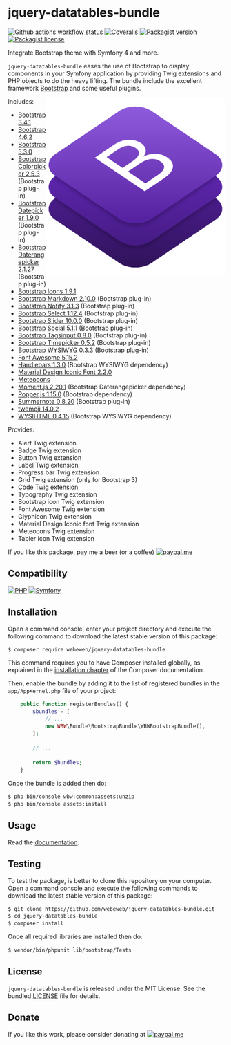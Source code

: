 jquery-datatables-bundle
========================

[![Github actions workflow status](https://img.shields.io/github/actions/workflow/status/webeweb/jquery-datatables-bundle/build.yml?style=for-the-badge&color2088FF&logo=github)](https://github.com/webeweb/jquery-datatables-bundle/actions)
[![Coveralls](https://img.shields.io/coveralls/github/webeweb/jquery-datatables-bundle/master.svg?style=for-the-badge&color=3F5767&logo=coveralls)](https://coveralls.io/github/webeweb/jquery-datatables-bundle?branch=master)
[![Packagist version](https://img.shields.io/packagist/v/webeweb/jquery-datatables-bundle.svg?style=for-the-badge&color=F28D1A&logo=packagist)](https://packagist.org/packages/webeweb/jquery-datatables-bundle)
[![Packagist license](https://img.shields.io/packagist/l/webeweb/jquery-datatables-bundle.svg?style=for-the-badge&colorF28D1A&logo=data:image/svg+xml;base64,PHN2ZyB4bWxucz0iaHR0cDovL3d3dy53My5vcmcvMjAwMC9zdmciIGZpbGw9Im5vbmUiIHN0cm9rZT0iI0ZGRiIgdmlld0JveD0iMCAwIDI0IDI0Ij48cGF0aCBzdHJva2UtbGluZWNhcD0icm91bmQiIHN0cm9rZS1saW5lam9pbj0icm91bmQiIHN0cm9rZS13aWR0aD0iMiIgZD0ibTMgNiAzIDFtMCAwLTMgOWE1LjAwMiA1LjAwMiAwIDAgMCA2LjAwMSAwTTYgN2wzIDlNNiA3bDYtMm02IDIgMy0xbS0zIDEtMyA5YTUuMDAyIDUuMDAyIDAgMCAwIDYuMDAxIDBNMTggN2wzIDltLTMtOS02LTJtMC0ydjJtMCAxNlY1bTAgMTZIOW0zIDBoMyIvPjwvc3ZnPg==)](./LICENSE)

Integrate Bootstrap theme with Symfony 4 and more.

`jquery-datatables-bundle` eases the use of Bootstrap to display components in your
Symfony application by providing Twig extensions and PHP objects to do the heavy
lifting. The bundle include the excellent framework [Bootstrap](https://getbootstrap.com/)
and some useful plugins.

<img src="https://raw.githubusercontent.com/webeweb/jquery-datatables-bundle/master/lib/bootstrap/Resources/doc/readme_900x900.png" alt="Bootstrap bundle" align="right" width="416"/>

Includes:

- [Bootstrap 3.4.1](https://getbootstrap.com/docs/3.4)
- [Bootstrap 4.6.2](https://getbootstrap.com/docs/4.6)
- [Bootstrap 5.3.0](https://getbootstrap.com/docs/5.3)
- [Bootstrap Colorpicker 2.5.3](https://github.com/itsjavi/bootstrap-colorpicker) (Bootstrap plug-in)
- [Bootstrap Datepicker 1.9.0](https://github.com/uxsolutions/bootstrap-datepicker) (Bootstrap plug-in)
- [Bootstrap Daterangepicker 2.1.27](https://github.com/dangrossman/daterangepicker) (Bootstrap plug-in)
- [Bootstrap Icons 1.9.1](https://icons.getbootstrap.com)
- [Bootstrap Markdown 2.10.0](https://github.com/toopay/bootstrap-markdown) (Bootstrap plug-in)
- [Bootstrap Notify 3.1.3](https://github.com/mouse0270/bootstrap-growl) (Bootstrap plug-in)
- [Bootstrap Select 1.12.4](https://github.com/silviomoreto/bootstrap-select) (Bootstrap plug-in)
- [Bootstrap Slider 10.0.0](https://github.com/seiyria/bootstrap-slider) (Bootstrap plug-in)
- [Bootstrap Social 5.1.1](https://github.com/lipis/bootstrap-social) (Bootstrap plug-in)
- [Bootstrap Tagsinput 0.8.0](https://github.com/bootstrap-tagsinput/bootstrap-tagsinput) (Bootstrap plug-in)
- [Bootstrap Timepicker 0.5.2](https://github.com/jdewit/bootstrap-timepicker) (Bootstrap plug-in)
- [Bootstrap WYSIWYG 0.3.3](https://github.com/Waxolunist/bootstrap3-wysihtml5-bower) (Bootstrap plug-in)
- [Font Awesome 5.15.2](https://github.com/FortAwesome/Font-Awesome)
- [Handlebars 1.3.0](https://github.com/handlebars-lang/handlebars.js) (Bootstrap WYSIWYG dependency)
- [Material Design Iconic Font 2.2.0](https://github.com/zavoloklom/material-design-iconic-font)
- [Meteocons](https://www.alessioatzeni.com/meteocons)
- [Moment.js 2.20.1](https://github.com/moment/moment) (Bootstrap Daterangepicker dependency)
- [Popper.js 1.15.0](https://github.com/popperjs/popper-core) (Bootstrap dependency)
- [Summernote 0.8.20](https://github.com/summernote/summernote) (Bootstrap plug-in)
- [twemoji 14.0.2](https://github.com/twitter/twemoji)
- [WYSIHTML 0.4.15](https://github.com/Voog/wysihtml) (Bootstrap WYSIWYG dependency)

Provides:

- Alert Twig extension
- Badge Twig extension
- Button Twig extension
- Label Twig extension
- Progress bar Twig extension
- Grid Twig extension (only for Bootstrap 3)
- Code Twig extension
- Typography Twig extension
- Bootstrap icon Twig extension
- Font Awesome Twig extension
- Glyphicon Twig extension
- Material Design Iconic font Twig extension
- Meteocons Twig extension
- Tabler icon Twig extension

If you like this package, pay me a beer (or a coffee)
[![paypal.me](https://img.shields.io/badge/paypal.me-webeweb-0070ba.svg?style=flat-square&logo=paypal)](https://www.paypal.me/webeweb)

## Compatibility

[![PHP](https://img.shields.io/packagist/php-v/webeweb/jquery-datatables-bundle.svg?style=for-the-badge&color=777BB4&logo=php)](http://php.net)
[![Symfony](https://img.shields.io/badge/dynamic/json?url=https%3A%2F%2Fraw.githubusercontent.com%2Fwebeweb%2Fjquery-datatables-bundle%2Fmaster%2Fcomposer.json&query=%24%5B'require'%5D%5B'symfony%2Fframework-bundle'%5D&style=for-the-badge&color=000000&logo=symfony&label=symfony)](http://php.net)

## Installation

Open a command console, enter your project directory and execute the following
command to download the latest stable version of this package:

```bash
$ composer require webeweb/jquery-datatables-bundle
```

This command requires you to have Composer installed globally, as explained in
the [installation chapter](https://getcomposer.org/doc/00-intro.md) of the
Composer documentation.

Then, enable the bundle by adding it to the list of registered bundles
in the `app/AppKernel.php` file of your project:

```php
    public function registerBundles() {
        $bundles = [
            // ...
            new WBW\Bundle\BootstrapBundle\WBWBootstrapBundle(),
        ];

        // ...

        return $bundles;
    }
```

Once the bundle is added then do:

```bash
$ php bin/console wbw:common:assets:unzip
$ php bin/console assets:install
```

## Usage

Read the [documentation](Resources/doc/index.md).

## Testing

To test the package, is better to clone this repository on your computer.
Open a command console and execute the following commands to download the latest
stable version of this package:

```bash
$ git clone https://github.com/webeweb/jquery-datatables-bundle.git
$ cd jquery-datatables-bundle
$ composer install
```

Once all required libraries are installed then do:

```bash
$ vendor/bin/phpunit lib/bootstrap/Tests
```

## License

`jquery-datatables-bundle` is released under the MIT License. See the bundled [LICENSE](../../LICENSE)
file for details.

## Donate

If you like this work, please consider donating at
[![paypal.me](https://img.shields.io/badge/paypal.me-webeweb-0070ba.svg?style=flat-square&logo=paypal)](https://www.paypal.me/webeweb)
